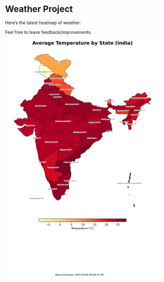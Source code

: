 # Weather Project

Here’s the latest heatmap of weather:

Feel free to leave feedback/improvements.

![India Heatmap](docs/assets/india_heatmap.png?v=E01649)
